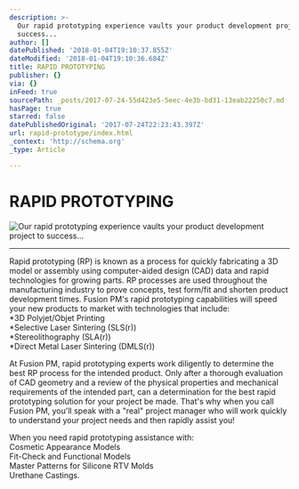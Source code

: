```yaml
---
description: >-
  Our rapid prototyping experience vaults your product development project to
  success...
author: []
datePublished: '2018-01-04T19:10:37.855Z'
dateModified: '2018-01-04T19:10:36.684Z'
title: RAPID PROTOTYPING
publisher: {}
via: {}
inFeed: true
sourcePath: _posts/2017-07-24-55d423e5-5eec-4e3b-bd31-13eab22250c7.md
hasPage: true
starred: false
datePublishedOriginal: '2017-07-24T22:23:43.397Z'
url: rapid-prototype/index.html
_context: 'http://schema.org'
_type: Article

---
```

# RAPID PROTOTYPING
![Our rapid prototyping experience vaults your product development project to success...](https://s3-us-west-2.amazonaws.com/the-grid-img/p/b80f029ffca8fc19668adeab39910151a70b777b.jpg)

---

Rapid prototyping (RP) is known as a process for quickly fabricating a 3D model or assembly using computer-aided design (CAD) data and rapid technologies for growing parts. RP processes are used throughout the manufacturing industry to prove concepts, test form/fit and shorten product development times. Fusion PM's rapid prototyping capabilities will speed your new products to market with technologies that include:  
\*3D Polyjet/Objet Printing  
\*Selective Laser Sintering (SLS(r))  
\*Stereolithography (SLA(r))  
\*Direct Metal Laser Sintering (DMLS(r))

At Fusion PM, rapid prototyping experts work diligently to determine the best RP process for the intended product. Only after a thorough evaluation of CAD geometry and a review of the physical properties and mechanical requirements of the intended part, can a determination for the best rapid prototyping solution for your project be made. That's why when you call Fusion PM, you'll speak with a "real" project manager who will work quickly to understand your project needs and then rapidly assist you!

When you need rapid prototyping assistance with:  
Cosmetic Appearance Models  
Fit-Check and Functional Models  
Master Patterns for Silicone RTV Molds  
Urethane Castings.